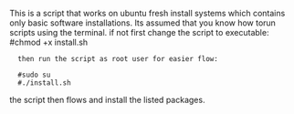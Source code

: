 This is a script that works on ubuntu fresh 
install systems which contains
only basic software installations.
Its assumed that you know how torun scripts using the terminal.
if not first change the script to executable:
      #chmod +x install.sh

      then run the script as root user for easier flow:

      #sudo su
      #./install.sh
the script then flows and install the listed packages.
